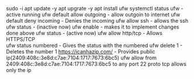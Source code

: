 

sudo -i
apt update -y
apt upgrate -y
apt install ufw
systemctl status ufw                -  active running
ufw default allow outgoing          -  allow outgoin to internet
ufw default deny incoming           -  Denies the incoming
ufw allow ssh                       -  allows the ssh
ufw status                          -  (inactive now)
ufw enable                          -  makes it to implement changes done above
ufw status                          -  (active now)
ufw allow http/tcp                  -   Allows HTTPS/TCP  
ufw status numbered                 -   Gives the status with the numbered
ufw delete 1                        -   Deletes the number 1
https://icanhazip.com/              -   Provides public ip(2409:408c:3e8d:c7ae:7104:1717:7673:6bc5)
ufw allow from 2409:408c:3e8d:c7ae:7104:1717:7673:6bc5 to any port 22 proto tcp   allows only the ip
